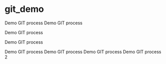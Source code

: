 # git_demo
Demo GIT process
Demo GIT process

Demo GIT process

Demo GIT process

Demo GIT process
Demo GIT process
Demo GIT process
Demo GIT process 2
